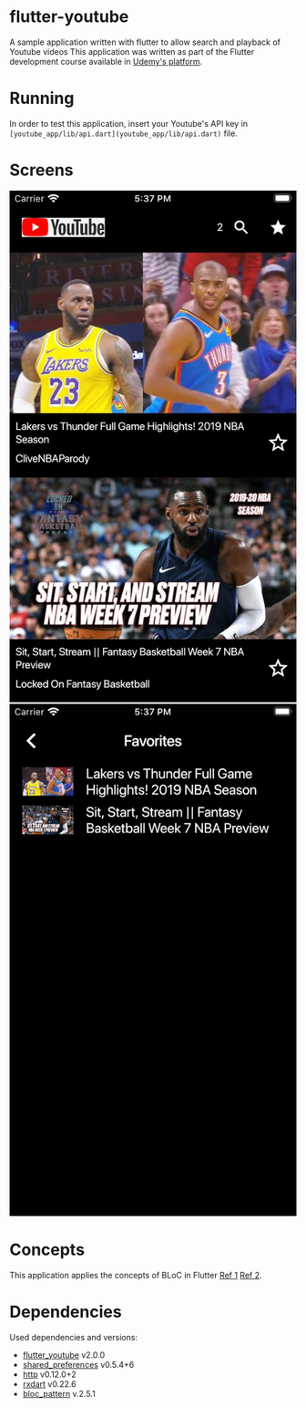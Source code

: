 # flutter-youtube
A sample application written with flutter to allow search and playback of Youtube videos
This application was written as part of the Flutter development course available in [Udemy's platform](https://www.udemy.com/course/curso-completo-flutter-app-android-ios).

# Running
In order to test this application, insert your Youtube's API key in `[youtube_app/lib/api.dart](youtube_app/lib/api.dart)` file.

# Screens
![Home screen](images/home.png)
![Favorites screen](images/favorites.png)

# Concepts
This application applies the concepts of BLoC in Flutter [Ref 1](http://flutterdevs.com/blog/bloc-pattern-in-flutter-part-1/) [Ref 2](https://www.raywenderlich.com/4074597-getting-started-with-the-bloc-pattern).

# Dependencies
Used dependencies and versions:
* [flutter_youtube](https://pub.dev/packages/flutter_youtube) v2.0.0
* [shared_preferences](https://pub.dev/packages/shared_preferences) v0.5.4+6
* [http](https://pub.dev/packages/http) v0.12.0+2
* [rxdart](https://pub.dev/packages/rxdart) v0.22.6
* [bloc_pattern](https://pub.dev/packages/bloc_pattern) v.2.5.1

